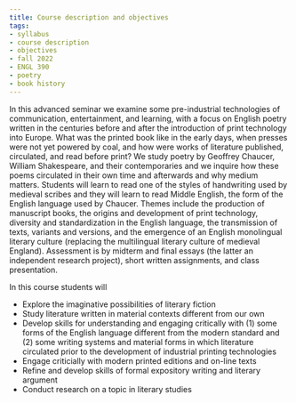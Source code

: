 ```yaml
---
title: Course description and objectives
tags:
- syllabus
- course description
- objectives
- fall 2022
- ENGL 390
- poetry
- book history
---
```

In this advanced seminar we examine some pre-industrial technologies of communication, entertainment, and learning, with a focus on English poetry written in the centuries before and after the introduction of print technology into Europe.
What was the printed book like in the early days, when presses were not yet powered by coal, and how were works of literature published, circulated, and read before print?
We study poetry by Geoffrey Chaucer, William Shakespeare, and their contemporaries and we inquire how these poems circulated in their own time and afterwards and why medium matters.
Students will learn to read one of the styles of handwriting used by medieval scribes and they will learn to read Middle English, the form of the English language used by Chaucer.
Themes include the production of manuscript books, the origins and development of print technology, diversity and standardization in the English language, the transmission of texts, variants and versions, and the emergence of an English monolingual literary culture (replacing the multilingual literary culture of medieval England).
Assessment is by midterm and final essays (the latter an independent research project), short written assignments, and class presentation.

In this course students will

-   Explore the imaginative possibilities of literary fiction
-   Study literature written in material contexts different from our own
-   Develop skills for understanding and engaging critically with (1) some forms of the English language different from the modern standard and (2) some writing systems and material forms in which literature circulated prior to the development of industrial printing technologies
-   Engage criticially with modern printed editions and on-line texts
-   Refine and develop skills of formal expository writing and literary argument
-   Conduct research on a topic in literary studies
